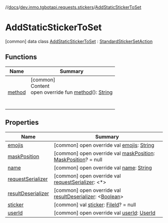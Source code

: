//[docs](../../../index.md)/[dev.inmo.tgbotapi.requests.stickers](../index.md)/[AddStaticStickerToSet](index.md)



# AddStaticStickerToSet  
 [common] data class [AddStaticStickerToSet](index.md) : [StandardStickerSetAction](../../dev.inmo.tgbotapi.requests.stickers.abstracts/-standard-sticker-set-action/index.md)   


## Functions  
  
|  Name |  Summary | 
|---|---|
| <a name="dev.inmo.tgbotapi.requests.stickers/AddStaticStickerToSet/method/#/PointingToDeclaration/"></a>[method](method.md)| <a name="dev.inmo.tgbotapi.requests.stickers/AddStaticStickerToSet/method/#/PointingToDeclaration/"></a>[common]  <br>Content  <br>open override fun [method](method.md)(): [String](https://kotlinlang.org/api/latest/jvm/stdlib/kotlin/-string/index.html)  <br><br><br>|


## Properties  
  
|  Name |  Summary | 
|---|---|
| <a name="dev.inmo.tgbotapi.requests.stickers/AddStaticStickerToSet/emojis/#/PointingToDeclaration/"></a>[emojis](emojis.md)| <a name="dev.inmo.tgbotapi.requests.stickers/AddStaticStickerToSet/emojis/#/PointingToDeclaration/"></a> [common] open override val [emojis](emojis.md): [String](https://kotlinlang.org/api/latest/jvm/stdlib/kotlin/-string/index.html)   <br>|
| <a name="dev.inmo.tgbotapi.requests.stickers/AddStaticStickerToSet/maskPosition/#/PointingToDeclaration/"></a>[maskPosition](mask-position.md)| <a name="dev.inmo.tgbotapi.requests.stickers/AddStaticStickerToSet/maskPosition/#/PointingToDeclaration/"></a> [common] open override val [maskPosition](mask-position.md): [MaskPosition](../../dev.inmo.tgbotapi.types.stickers/-mask-position/index.md)? = null   <br>|
| <a name="dev.inmo.tgbotapi.requests.stickers/AddStaticStickerToSet/name/#/PointingToDeclaration/"></a>[name](name.md)| <a name="dev.inmo.tgbotapi.requests.stickers/AddStaticStickerToSet/name/#/PointingToDeclaration/"></a> [common] open override val [name](name.md): [String](https://kotlinlang.org/api/latest/jvm/stdlib/kotlin/-string/index.html)   <br>|
| <a name="dev.inmo.tgbotapi.requests.stickers/AddStaticStickerToSet/requestSerializer/#/PointingToDeclaration/"></a>[requestSerializer](request-serializer.md)| <a name="dev.inmo.tgbotapi.requests.stickers/AddStaticStickerToSet/requestSerializer/#/PointingToDeclaration/"></a> [common] open override val [requestSerializer](request-serializer.md): <*>   <br>|
| <a name="dev.inmo.tgbotapi.requests.stickers/AddStaticStickerToSet/resultDeserializer/#/PointingToDeclaration/"></a>[resultDeserializer](index.md#%5Bdev.inmo.tgbotapi.requests.stickers%2FAddStaticStickerToSet%2FresultDeserializer%2F%23%2FPointingToDeclaration%2F%5D%2FProperties%2F625018081)| <a name="dev.inmo.tgbotapi.requests.stickers/AddStaticStickerToSet/resultDeserializer/#/PointingToDeclaration/"></a> [common] open override val [resultDeserializer](index.md#%5Bdev.inmo.tgbotapi.requests.stickers%2FAddStaticStickerToSet%2FresultDeserializer%2F%23%2FPointingToDeclaration%2F%5D%2FProperties%2F625018081): <[Boolean](https://kotlinlang.org/api/latest/jvm/stdlib/kotlin/-boolean/index.html)>   <br>|
| <a name="dev.inmo.tgbotapi.requests.stickers/AddStaticStickerToSet/sticker/#/PointingToDeclaration/"></a>[sticker](sticker.md)| <a name="dev.inmo.tgbotapi.requests.stickers/AddStaticStickerToSet/sticker/#/PointingToDeclaration/"></a> [common] val [sticker](sticker.md): [FileId](../../dev.inmo.tgbotapi.requests.abstracts/-file-id/index.md)? = null   <br>|
| <a name="dev.inmo.tgbotapi.requests.stickers/AddStaticStickerToSet/userId/#/PointingToDeclaration/"></a>[userId](user-id.md)| <a name="dev.inmo.tgbotapi.requests.stickers/AddStaticStickerToSet/userId/#/PointingToDeclaration/"></a> [common] open override val [userId](user-id.md): [UserId](../../dev.inmo.tgbotapi.types/index.md#%5Bdev.inmo.tgbotapi.types%2FUserId%2F%2F%2FPointingToDeclaration%2F%5D%2FClasslikes%2F625018081)   <br>|

